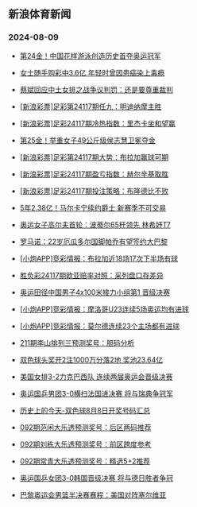 ## 新浪体育新闻 
### 2024-08-09

+ [第24金！中国花样游泳创造历史首夺奥运冠军](https://sports.sina.com.cn/others/synchronise/2024-08-08/doc-inchwtrs6949394.shtml)

+ [女士随手购彩中3.6亿 年轻时曾因患癌染上毒瘾](https://sports.sina.com.cn/l/2024-08-08/doc-inchwtrp8764670.shtml)

+ [蔡斌回应中土女排之战争议判罚：还是要尊重裁判](https://sports.sina.com.cn/others/volleyball/2024-08-08/doc-inchwxxq6859026.shtml)

+ [[新浪彩票]足彩第24117期任九：明迪纳摩主胜](https://sports.sina.com.cn/l/2024-08-08/doc-inchwtrs6947403.shtml)

+ [[新浪彩票]足彩24117期冷热指数：里杰卡坐和望赢](https://sports.sina.com.cn/l/2024-08-08/doc-inchwtrh3063040.shtml)

+ [第25金！举重女子49公斤级侯志慧卫冕夺金](https://sports.sina.com.cn/others/weightlift/2024-08-08/doc-inchwxxm8695585.shtml)

+ [[新浪彩票]足彩第24117期大势：布拉加赢球可期](https://sports.sina.com.cn/l/2024-08-08/doc-inchwtrh3060788.shtml)

+ [[新浪彩票]足彩24117期盈亏指数：赫尔辛基取胜](https://sports.sina.com.cn/l/2024-08-08/doc-inchwtrh3062690.shtml)

+ [[新浪彩票]足彩24117期投注策略：布隆德比不败](https://sports.sina.com.cn/l/2024-08-08/doc-inchwtrp8768984.shtml)

+ [5年2.38亿！马尔卡宁续约爵士 新赛季不可交易](https://sports.sina.com.cn/basketball/nba/2024-08-08/doc-inchwtrs6935494.shtml)

+ [奥运女子高尔夫首轮：波蒂尔65杆领先 林希妤T7](https://sports.sina.com.cn/golf/lpga/2024-08-08/doc-inchwaty7271494.shtml)

+ [罗马诺：22岁厄瓜多尔国脚帕乔有望签约大巴黎](https://sports.sina.com.cn/global/france/2024-08-08/doc-inchxqvh6618066.shtml)

+ [[小炮APP]竞彩情报：布拉加近18场17次下半场有球](https://sports.sina.com.cn/l/2024-08-08/doc-inchwxxk1909963.shtml)

+ [胜负彩24117期欧亚赔率对照：采列盘口存差异](https://sports.sina.com.cn/l/2024-08-08/doc-inchwtrp8790473.shtml)

+ [奥运田径中国男子4x100米接力小组第1 晋级决赛](https://sports.sina.com.cn/others/athletics/2024-08-08/doc-inchxqvh6648214.shtml)

+ [[小炮APP]竞彩情报：摩洛哥U23连续5场奥运均有进球](https://sports.sina.com.cn/l/2024-08-08/doc-inchwxxk1906701.shtml)

+ [[小炮APP]竞彩情报：莫尔德连续23个主场都有进球](https://sports.sina.com.cn/l/2024-08-08/doc-inchwxxm8672536.shtml)

+ [211期李山排列三预测奖号：胆码分析](https://sports.sina.com.cn/l/2024-08-08/doc-inchxkpe1762123.shtml)

+ [双色球头奖开2注1000万分落2地 奖池23.64亿](https://sports.sina.com.cn/l/2024-08-08/doc-inchxzkx8269115.shtml)

+ [美国女排3-2力克巴西队 连续两届奥运会晋级决赛](https://sports.sina.com.cn/others/volleyball/2024-08-09/doc-inchyfsu1390128.shtml)

+ [奥运国乒男团3-0横扫法国进决赛 将与瑞典争冠军](https://sports.sina.com.cn/others/pingpang/2024-08-08/doc-inchxqvc8443933.shtml)

+ [历史上的今天-双色球8月8日开奖号码汇总](https://sports.sina.com.cn/l/2024-08-07/doc-inchuuye3915705.shtml)

+ [092期范闲大乐透预测奖号：后区两码推荐](https://sports.sina.com.cn/l/2024-08-08/doc-inchxqvc8418893.shtml)

+ [092期刘栋大乐透预测奖号：前区跨度参考](https://sports.sina.com.cn/l/2024-08-08/doc-inchxqva1654053.shtml)

+ [092期常青大乐透预测奖号：精选5+2推荐](https://sports.sina.com.cn/l/2024-08-08/doc-inchxqvc8418174.shtml)

+ [奥运国乒女团3-0韩国晋级决赛 将与德日胜者争冠](https://sports.sina.com.cn/others/pingpang/2024-08-08/doc-inchxzma6464895.shtml)

+ [巴黎奥运会男篮半决赛赛程：美国对阵塞尔维亚](https://sports.sina.com.cn/basketball/nba/2024-08-08/doc-inchwpir8886644.shtml)

